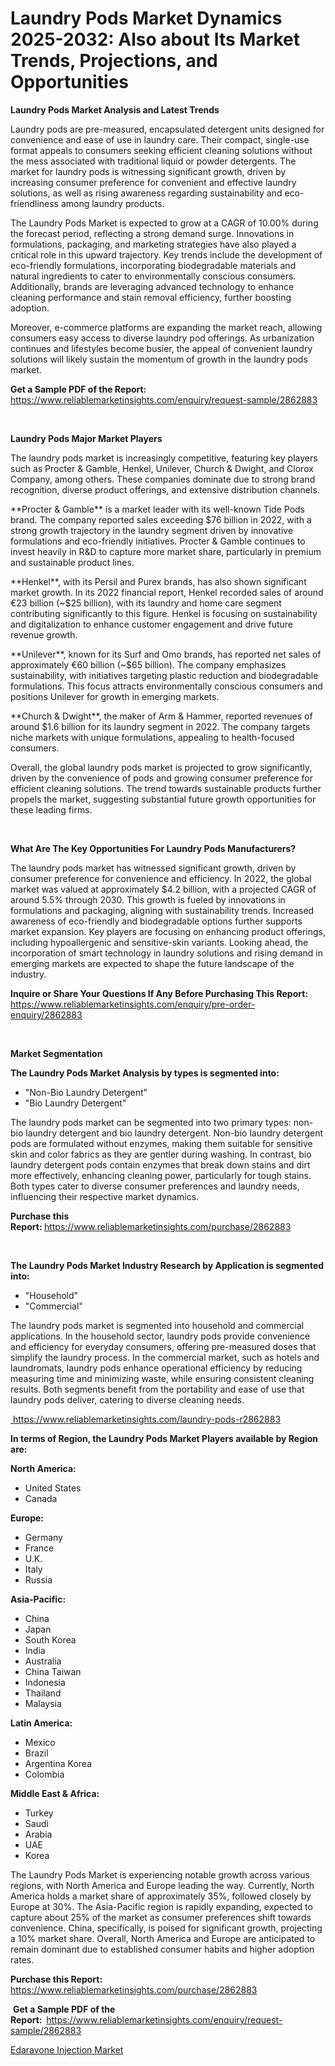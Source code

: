 <p><h1>Laundry Pods Market Dynamics 2025-2032: Also about Its Market Trends, Projections, and Opportunities</h1></p><p><strong>Laundry Pods Market Analysis and Latest Trends</strong></p>
<p><p>Laundry pods are pre-measured, encapsulated detergent units designed for convenience and ease of use in laundry care. Their compact, single-use format appeals to consumers seeking efficient cleaning solutions without the mess associated with traditional liquid or powder detergents. The market for laundry pods is witnessing significant growth, driven by increasing consumer preference for convenient and effective laundry solutions, as well as rising awareness regarding sustainability and eco-friendliness among laundry products.</p><p>The Laundry Pods Market is expected to grow at a CAGR of 10.00% during the forecast period, reflecting a strong demand surge. Innovations in formulations, packaging, and marketing strategies have also played a critical role in this upward trajectory. Key trends include the development of eco-friendly formulations, incorporating biodegradable materials and natural ingredients to cater to environmentally conscious consumers. Additionally, brands are leveraging advanced technology to enhance cleaning performance and stain removal efficiency, further boosting adoption.</p><p>Moreover, e-commerce platforms are expanding the market reach, allowing consumers easy access to diverse laundry pod offerings. As urbanization continues and lifestyles become busier, the appeal of convenient laundry solutions will likely sustain the momentum of growth in the laundry pods market.</p></p>
<p><strong>Get a Sample PDF of the Report:&nbsp;</strong> <a href="https://www.reliablemarketinsights.com/enquiry/request-sample/2862883?utm_campaign=3024&utm_medium=2&utm_source=Github&utm_content=ia&utm_term=12032025&utm_id=laundry-pods">https://www.reliablemarketinsights.com/enquiry/request-sample/2862883</a></p>
<p>&nbsp;</p>
<p><strong>Laundry Pods Major Market Players</strong></p>
<p><p>The laundry pods market is increasingly competitive, featuring key players such as Procter & Gamble, Henkel, Unilever, Church & Dwight, and Clorox Company, among others. These companies dominate due to strong brand recognition, diverse product offerings, and extensive distribution channels.</p><p>**Procter & Gamble** is a market leader with its well-known Tide Pods brand. The company reported sales exceeding $76 billion in 2022, with a strong growth trajectory in the laundry segment driven by innovative formulations and eco-friendly initiatives. Procter & Gamble continues to invest heavily in R&D to capture more market share, particularly in premium and sustainable product lines.</p><p>**Henkel**, with its Persil and Purex brands, has also shown significant market growth. In its 2022 financial report, Henkel recorded sales of around €23 billion (~$25 billion), with its laundry and home care segment contributing significantly to this figure. Henkel is focusing on sustainability and digitalization to enhance customer engagement and drive future revenue growth.</p><p>**Unilever**, known for its Surf and Omo brands, has reported net sales of approximately €60 billion (~$65 billion). The company emphasizes sustainability, with initiatives targeting plastic reduction and biodegradable formulations. This focus attracts environmentally conscious consumers and positions Unilever for growth in emerging markets.</p><p>**Church & Dwight**, the maker of Arm & Hammer, reported revenues of around $1.6 billion for its laundry segment in 2022. The company targets niche markets with unique formulations, appealing to health-focused consumers.</p><p>Overall, the global laundry pods market is projected to grow significantly, driven by the convenience of pods and growing consumer preference for efficient cleaning solutions. The trend towards sustainable products further propels the market, suggesting substantial future growth opportunities for these leading firms.</p></p>
<p>&nbsp;</p>
<p><strong>What Are The Key Opportunities For Laundry Pods Manufacturers?</strong></p>
<p><p>The laundry pods market has witnessed significant growth, driven by consumer preference for convenience and efficiency. In 2022, the global market was valued at approximately $4.2 billion, with a projected CAGR of around 5.5% through 2030. This growth is fueled by innovations in formulations and packaging, aligning with sustainability trends. Increased awareness of eco-friendly and biodegradable options further supports market expansion. Key players are focusing on enhancing product offerings, including hypoallergenic and sensitive-skin variants. Looking ahead, the incorporation of smart technology in laundry solutions and rising demand in emerging markets are expected to shape the future landscape of the industry.</p></p>
<p><strong>Inquire or Share Your Questions If Any Before Purchasing This Report:</strong> <a href="https://www.reliablemarketinsights.com/enquiry/pre-order-enquiry/2862883?utm_campaign=3024&utm_medium=2&utm_source=Github&utm_content=ia&utm_term=12032025&utm_id=laundry-pods">https://www.reliablemarketinsights.com/enquiry/pre-order-enquiry/2862883</a></p>
<p>&nbsp;</p>
<p><strong>Market Segmentation</strong></p>
<p><strong>The Laundry Pods Market Analysis by types is segmented into:</strong></p>
<p><ul><li>"Non-Bio Laundry Detergent"</li><li>"Bio Laundry Detergent"</li></ul></p>
<p><p>The laundry pods market can be segmented into two primary types: non-bio laundry detergent and bio laundry detergent. Non-bio laundry detergent pods are formulated without enzymes, making them suitable for sensitive skin and color fabrics as they are gentler during washing. In contrast, bio laundry detergent pods contain enzymes that break down stains and dirt more effectively, enhancing cleaning power, particularly for tough stains. Both types cater to diverse consumer preferences and laundry needs, influencing their respective market dynamics.</p></p>
<p><strong>Purchase this Report:&nbsp;</strong><a href="https://www.reliablemarketinsights.com/purchase/2862883?utm_campaign=3024&utm_medium=2&utm_source=Github&utm_content=ia&utm_term=12032025&utm_id=laundry-pods">https://www.reliablemarketinsights.com/purchase/2862883</a></p>
<p>&nbsp;</p>
<p><strong>The Laundry Pods Market Industry Research by Application is segmented into:</strong></p>
<p><ul><li>"Household"</li><li>"Commercial"</li></ul></p>
<p><p>The laundry pods market is segmented into household and commercial applications. In the household sector, laundry pods provide convenience and efficiency for everyday consumers, offering pre-measured doses that simplify the laundry process. In the commercial market, such as hotels and laundromats, laundry pods enhance operational efficiency by reducing measuring time and minimizing waste, while ensuring consistent cleaning results. Both segments benefit from the portability and ease of use that laundry pods deliver, catering to diverse cleaning needs.</p></p>
<p><a href="https://www.reliablemarketinsights.com/laundry-pods-r2862883?utm_campaign=3024&utm_medium=2&utm_source=Github&utm_content=ia&utm_term=12032025&utm_id=laundry-pods">&nbsp;https://www.reliablemarketinsights.com/laundry-pods-r2862883</a></p>
<p><strong>In terms of Region, the Laundry Pods Market Players available by Region are:</strong></p>
<p>
    <p> <strong> North America: </strong>
        <ul>
            <li>United States</li>
            <li>Canada</li>
        </ul>
        </p> 
    <p> <strong> Europe: </strong>
        <ul>
            <li>Germany</li>
            <li>France</li>
            <li>U.K.</li>
            <li>Italy</li>
            <li>Russia</li>
        </ul>
        </p> 
    <p> <strong> Asia-Pacific: </strong>
        <ul>
            <li>China</li>
            <li>Japan</li>
            <li>South Korea</li>
            <li>India</li>
            <li>Australia</li>
            <li>China Taiwan</li>
            <li>Indonesia</li>
            <li>Thailand</li>
            <li>Malaysia</li>
        </ul>
        </p> 
    <p> <strong> Latin America: </strong>
        <ul>
            <li>Mexico</li>
            <li>Brazil</li>
            <li>Argentina Korea</li>
            <li>Colombia</li>
        </ul>
        </p> 
    <p> <strong> Middle East & Africa: </strong>
        <ul>
            <li>Turkey</li>
            <li>Saudi</li>
            <li>Arabia</li>
            <li>UAE</li>
            <li>Korea</li>
        </ul>
    </p>
    </p>
<p><p>The Laundry Pods Market is experiencing notable growth across various regions, with North America and Europe leading the way. Currently, North America holds a market share of approximately 35%, followed closely by Europe at 30%. The Asia-Pacific region is rapidly expanding, expected to capture about 25% of the market as consumer preferences shift towards convenience. China, specifically, is poised for significant growth, projecting a 10% market share. Overall, North America and Europe are anticipated to remain dominant due to established consumer habits and higher adoption rates.</p></p>
<p><strong>Purchase this Report: </strong><a href="https://www.reliablemarketinsights.com/purchase/2862883?utm_campaign=3024&utm_medium=2&utm_source=Github&utm_content=ia&utm_term=12032025&utm_id=laundry-pods">https://www.reliablemarketinsights.com/purchase/2862883</a></p>
<p>&nbsp;<strong>Get a Sample PDF of the Report:&nbsp;&nbsp;</strong><a href="https://www.reliablemarketinsights.com/enquiry/request-sample/2862883?utm_campaign=3024&utm_medium=2&utm_source=Github&utm_content=ia&utm_term=12032025&utm_id=laundry-pods">https://www.reliablemarketinsights.com/enquiry/request-sample/2862883</a></p>
<p><strong></strong></p>
<p><p><a href="https://github.com/aidelndasse/Market-Research-Report-List-1/blob/main/edaravone-injection-market.md?utm_campaign=3024&utm_medium=2&utm_source=Github&utm_content=ia&utm_term=12032025&utm_id=laundry-pods">Edaravone Injection Market</a></p></p>